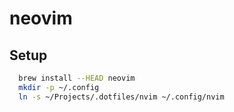 # neovim

## Setup

```sh
  brew install --HEAD neovim
  mkdir -p ~/.config
  ln -s ~/Projects/.dotfiles/nvim ~/.config/nvim
```

